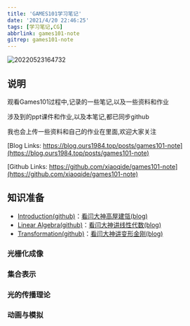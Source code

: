 ```yaml
---
title: 'GAMES101学习笔记'
date: '2021/4/20 22:46:25'
tags: [学习笔记,CG]
abbrlink: games101-note
gitrep: games101-note
---
```


![20220523164732](https://pic.ours1984.top/img/20220523164732.png)

## 说明

观看Games101过程中,记录的一些笔记,以及一些资料和作业

涉及到的ppt课件和作业,以及本笔记,都已同步github

我也会上传一些资料和自己的作业在里面,欢迎大家关注

[Blog Links: https://blog.ours1984.top/posts/games101-note](https://blog.ours1984.top/posts/games101-note)

[Github Links: https://github.com/xiaoqide/games101-note](https://github.com/xiaoqide/games101-note)

<!--more-->

## 知识准备

- [Introduction(github)](games101-01.md)：[看闫大神高屋建瓴(blog)](https://blog.ours1984.top/posts/games101-01)
- [Linear Algebra(github)](games101-02.md)：[看闫大神讲线性代数(blog)](https://blog.ours1984.top/posts/games101-02)
- [Transformation(github)](games101-03.md)：[看闫大神讲变形金刚(blog)](https://blog.ours1984.top/posts/games101-03)

### 光栅化成像

### 集合表示

### 光的传播理论

### 动画与模拟
